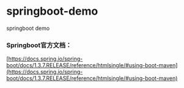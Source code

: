 # springboot-demo
springboot demo 

### Springboot官方文档：
[https://docs.spring.io/spring-boot/docs/1.3.7.RELEASE/reference/htmlsingle/#using-boot-maven](https://docs.spring.io/spring-boot/docs/1.3.7.RELEASE/reference/htmlsingle/#using-boot-maven)

